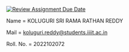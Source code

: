 [![Review Assignment Due Date](https://classroom.github.com/assets/deadline-readme-button-24ddc0f5d75046c5622901739e7c5dd533143b0c8e959d652212380cedb1ea36.svg)](https://classroom.github.com/a/pkrNJNaC)

Name = KOLUGURI SRI RAMA RATHAN REDDY

Mail = koluguri.reddy@students.iiiit.ac.in

Roll. No. = 2022102072
